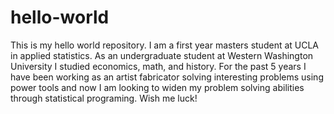 # hello-world
This is my hello world repository.
I am a first year masters student at UCLA in applied statistics. As an undergraduate student at Western Washington University I studied economics, math, and history. For the past 5 years I have been working as an artist fabricator solving interesting problems using power tools and now I am looking to widen my problem solving abilities through statistical programing. Wish me luck! 
